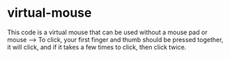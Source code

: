 # virtual-mouse
This code is a virtual mouse that can be used without a mouse pad or mouse --> To click, your first finger and thumb should be pressed together, it will click, and if it takes a few times to click, then click twice.
